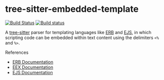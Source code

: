 tree-sitter-embedded-template
===========================

[![Build Status](https://travis-ci.org/tree-sitter/tree-sitter-embedded-template.svg?branch=master)](https://travis-ci.org/tree-sitter/tree-sitter-embedded-template)
[![Build status](https://ci.appveyor.com/api/projects/status/jxh27ejpw68mnsoa/branch/master?svg=true)](https://ci.appveyor.com/project/maxbrunsfeld/tree-sitter-embedded-template/branch/master)

A [tree-sitter](https://github.com/tree-sitter/tree-sitter) parser for  templating languages like [ERB](https://ruby-doc.org/stdlib-2.5.1/libdoc/erb/rdoc/ERB.html) and [EJS](http://ejs.co), in which scripting code can be embedded within text content using the delimiters `<%` and `%>`.

[tree-sitter]: https://github.com/tree-sitter/tree-sitter

References

* [ERB Documentation](https://ruby-doc.org/stdlib-2.5.1/libdoc/erb/rdoc/ERB.html)
* [EEX Documentation](https://hexdocs.pm/eex/EEx.html)
* [EJS Documentation](http://ejs.co/#docs)
